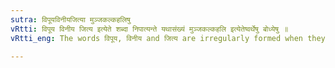 ```yaml
---
sutra: विपूयविनीयजित्या मुञ्जकल्कहलिषु
vRtti: विपूय विनीय जित्य इत्येते शब्दा निपात्यन्ते यथासंख्यं मुञ्जकल्कहलि इत्येतेष्वर्थेषु बोध्येषु ॥
vRtti_eng: The words विपूय, विनीय and जित्य are irregularly formed when they mean, the '_munja_ grass', the 'sediment' and the 'plough' respectively.

---
```

